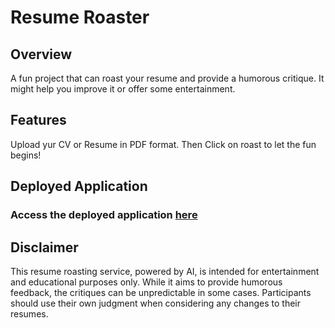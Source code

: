 # Resume Roaster

## Overview
A fun project that can roast your resume and provide a humorous critique. It might help you improve it or offer some entertainment. 

## Features
Upload yur CV or Resume in PDF format.
Then Click on roast to let the fun begins!

## Deployed Application
### Access the deployed application [here](https://resumeroaster.streamlit.app/)

## Disclaimer
This resume roasting service, powered by AI, is intended for entertainment and educational purposes only. While it aims to provide humorous feedback, the critiques can be unpredictable in some cases. Participants should use their own judgment when considering any changes to their resumes.
